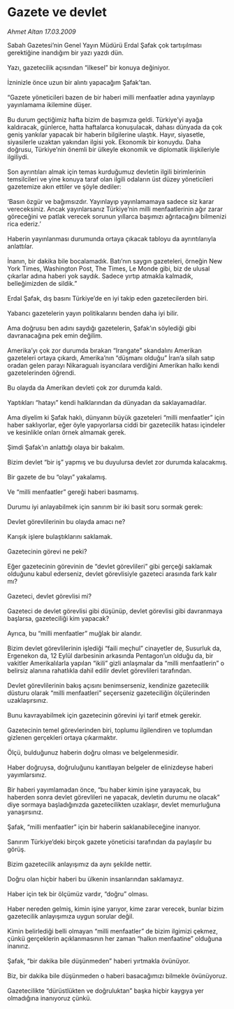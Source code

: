 # Gazete ve devlet

*Ahmet Altan 17.03.2009*

<div class="taraf_structure_2col_1zq">
<div class="margen_n">



 <p>Sabah Gazetesi’nin Genel Yayın Müdürü Erdal Şafak çok tartışılması gerektiğine inandığım bir yazı yazdı dün. <br/><br/>Yazı, gazetecilik açısından “ilkesel” bir konuya değiniyor. <br/><br/>İzninizle önce uzun bir alıntı yapacağım Şafak’tan. <br/><br/>“Gazete yöneticileri bazen de bir haberi milli menfaatler adına yayınlayıp yayınlamama ikilemine düşer. <br/><br/>Bu durum geçtiğimiz hafta bizim de başımıza geldi. Türkiye’yi ayağa kaldıracak, günlerce, hatta haftalarca konuşulacak, dahası dünyada da çok geniş yankılar yapacak bir haberin bilgilerine ulaştık. Hayır, siyasetle, siyasilerle uzaktan yakından ilgisi yok. Ekonomik bir konuydu. Daha doğrusu, Türkiye’nin önemli bir ülkeyle ekonomik ve diplomatik ilişkileriyle ilgiliydi. <br/><br/>Son ayrıntıları almak için temas kurduğumuz devletin ilgili birimlerinin temsilcileri ve yine konuya taraf olan ilgili odaların üst düzey yöneticileri gazetemize akın ettiler ve şöyle dediler: <br/><br/>‘Basın özgür ve bağımsızdır. Yayınlayıp yayınlamamaya sadece siz karar vereceksiniz. Ancak yayınlarsanız Türkiye’nin milli menfaatlerinin ağır zarar göreceğini ve patlak verecek sorunun yıllarca başımızı ağrıtacağını bilmenizi rica ederiz.’ <br/><br/>Haberin yayınlanması durumunda ortaya çıkacak tabloyu da ayrıntılarıyla anlattılar. <br/><br/>İnanın, bir dakika bile bocalamadık. Batı’nın saygın gazeteleri, örneğin New York Times, Washington Post, The Times, Le Monde gibi, biz de ulusal çıkarlar adına haberi yok saydık. Sadece yırtıp atmakla kalmadık, belleğimizden de sildik.” <br/><br/>Erdal Şafak, dış basını Türkiye’de en iyi takip eden gazetecilerden biri. <br/><br/>Yabancı gazetelerin yayın politikalarını benden daha iyi bilir. <br/><br/>Ama doğrusu ben adını saydığı gazetelerin, Şafak’ın söylediği gibi davranacağına pek emin değilim. <br/><br/>Amerika’yı çok zor durumda bırakan “Irangate” skandalını Amerikan gazeteleri ortaya çıkardı, Amerika’nın “düşmanı olduğu” İran’a silah satıp oradan gelen parayı Nikaragualı isyancılara verdiğini Amerikan halkı kendi gazetelerinden öğrendi. <br/><br/>Bu olayda da Amerikan devleti çok zor durumda kaldı. <br/><br/>Yaptıkları “hatayı” kendi halklarından da dünyadan da saklayamadılar. <br/><br/>Ama diyelim ki Şafak haklı, dünyanın büyük gazeteleri “milli menfaatler” için haber saklıyorlar, eğer öyle yapıyorlarsa ciddi bir gazetecilik hatası içindeler ve kesinlikle onları örnek almamak gerek. <br/><br/>Şimdi Şafak’ın anlattığı olaya bir bakalım. <br/><br/>Bizim devlet “bir iş” yapmış ve bu duyulursa devlet zor durumda kalacakmış. <br/><br/>Bir gazete de bu “olayı” yakalamış. <br/><br/>Ve “milli menfaatler” gereği haberi basmamış. <br/><br/>Durumu iyi anlayabilmek için sanırım bir iki basit soru sormak gerek: <br/><br/>Devlet görevlilerinin bu olayda amacı ne? <br/><br/>Karışık işlere bulaştıklarını saklamak. <br/><br/>Gazetecinin görevi ne peki? <br/><br/>Eğer gazetecinin görevinin de “devlet görevlileri” gibi gerçeği saklamak olduğunu kabul ederseniz, devlet görevlisiyle gazeteci arasında fark kalır mı? <br/><br/>Gazeteci, devlet görevlisi mi? <br/><br/>Gazeteci de devlet görevlisi gibi düşünüp, devlet görevlisi gibi davranmaya başlarsa, gazeteciliği kim yapacak? <br/><br/>Ayrıca, bu “milli menfaatler” muğlak bir alandır. <br/><br/>Bizim devlet görevlilerinin işlediği “faili meçhul” cinayetler de, Susurluk da, Ergenekon da, 12 Eylül darbesinin arkasında Pentagon’un olduğu da, bir vakitler Amerikalılarla yapılan “ikili” gizli anlaşmalar da “milli menfaatlerin” o belirsiz alanına rahatlıkla dahil edilir devlet görevlileri tarafından. <br/><br/>Devlet görevlilerinin bakış açısını benimserseniz, kendinize gazetecilik düsturu olarak “milli menfaatleri” seçerseniz gazeteciliğin ölçülerinden uzaklaşırsınız. <br/><br/>Bunu kavrayabilmek için gazetecinin görevini iyi tarif etmek gerekir. <br/><br/>Gazetecinin temel görevlerinden biri, toplumu ilgilendiren ve toplumdan gizlenen gerçekleri ortaya çıkarmaktır. <br/><br/>Ölçü, bulduğunuz haberin doğru olması ve belgelenmesidir. <br/><br/>Haber doğruysa, doğruluğunu kanıtlayan belgeler de elinizdeyse haberi yayımlarsınız. <br/><br/>Bir haberi yayımlamadan önce, “bu haber kimin işine yarayacak, bu haberden sonra devlet görevlileri ne yapacak, devletin durumu ne olacak” diye sormaya başladığınızda gazetecilikten uzaklaşır, devlet memurluğuna yanaşırsınız. <br/><br/>Şafak, “milli menfaatler” için bir haberin saklanabileceğine inanıyor. <br/><br/>Sanırım Türkiye’deki birçok gazete yöneticisi tarafından da paylaşılır bu görüş. <br/><br/>Bizim gazetecilik anlayışımız da aynı şekilde nettir. <br/><br/>Doğru olan hiçbir haberi bu ülkenin insanlarından saklamayız. <br/><br/>Haber için tek bir ölçümüz vardır, “doğru” olması. <br/><br/>Haber nereden gelmiş, kimin işine yarıyor, kime zarar verecek, bunlar bizim gazetecilik anlayışımıza uygun sorular değil. <br/><br/>Kimin belirlediği belli olmayan “milli menfaatler” de bizim ilgimizi çekmez, çünkü gerçeklerin açıklanmasının her zaman “halkın menfaatine” olduğuna inanırız. <br/><br/>Şafak, “bir dakika bile düşünmeden” haberi yırtmakla övünüyor. <br/><br/>Biz, bir dakika bile düşünmeden o haberi basacağımızı bilmekle övünüyoruz. <br/><br/>Gazetecilikte “dürüstlükten ve doğruluktan” başka hiçbir kaygıya yer olmadığına inanıyoruz çünkü.</p>
<br/>
<br/>
<br/>



<br/>


<div id="taraf_not">
</div>

</div>


</div>
